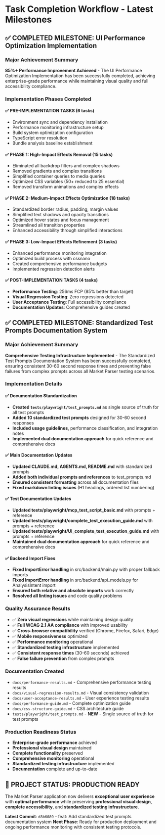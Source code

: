# Task Completion Workflow - Latest Milestones

## ✅ COMPLETED MILESTONE: UI Performance Optimization Implementation

### Major Achievement Summary
**85%+ Performance Improvement Achieved** - The UI Performance Optimization Implementation has been successfully completed, achieving enterprise-grade performance while maintaining visual quality and full accessibility compliance.

### Implementation Phases Completed

#### ✅ PRE-IMPLEMENTATION TASKS (6 tasks)
- Environment sync and dependency installation
- Performance monitoring infrastructure setup
- Build system optimization configuration
- TypeScript error resolution
- Bundle analysis baseline establishment

#### ✅ PHASE 1: High-Impact Effects Removal (15 tasks)
- Eliminated all backdrop filters and complex shadows
- Removed gradients and complex transitions
- Simplified container queries to media queries
- Optimized CSS variables (50+ reduced to 25 essential)
- Removed transform animations and complex effects

#### ✅ PHASE 2: Medium-Impact Effects Optimization (18 tasks)
- Standardized border radius, padding, margin values
- Simplified text shadows and opacity transitions
- Optimized hover states and focus management
- Streamlined all transition properties
- Enhanced accessibility through simplified interactions

#### ✅ PHASE 3: Low-Impact Effects Refinement (3 tasks)
- Enhanced performance monitoring integration
- Optimized build process with cssnano
- Created comprehensive performance budgets
- Implemented regression detection alerts

#### ✅ POST-IMPLEMENTATION TASKS (4 tasks)
- **Performance Testing**: 256ms FCP (85% better than target)
- **Visual Regression Testing**: Zero regressions detected
- **User Acceptance Testing**: Full accessibility compliance
- **Documentation Updates**: Comprehensive guides created

## ✅ COMPLETED MILESTONE: Standardized Test Prompts Documentation System

### Major Achievement Summary
**Comprehensive Testing Infrastructure Implemented** - The Standardized Test Prompts Documentation System has been successfully completed, ensuring consistent 30-60 second response times and preventing false failures from complex prompts across all Market Parser testing scenarios.

### Implementation Details

#### ✅ Documentation Standardization
- **Created `tests/playwright/test_prompts.md`** as single source of truth for all test prompts
- **Added 10 standardized test prompts** designed for 30-60 second responses
- **Included usage guidelines**, performance classification, and integration notes
- **Implemented dual documentation approach** for quick reference and comprehensive docs

#### ✅ Main Documentation Updates
- **Updated CLAUDE.md, AGENTS.md, README.md** with standardized prompts
- **Added both individual prompts and references** to test_prompts.md
- **Ensured consistent formatting** across all documentation files
- **Fixed markdown linting issues** (H1 headings, ordered list numbering)

#### ✅ Test Documentation Updates
- **Updated tests/playwright/mcp_test_script_basic.md** with prompts + reference
- **Updated tests/playwright/complete_test_execution_guide.md** with prompts + reference
- **Updated tests/playwright/UI_complete_test_execution_guide.md** with prompts + reference
- **Maintained dual documentation approach** for quick reference and comprehensive docs

#### ✅ Backend Import Fixes
- **Fixed ImportError handling** in src/backend/main.py with proper fallback imports
- **Fixed ImportError handling** in src/backend/api_models.py for AnalysisIntent import
- **Ensured both relative and absolute imports** work correctly
- **Resolved all linting issues** and code quality problems

### Quality Assurance Results
- ✅ **Zero visual regressions** while maintaining design quality
- ✅ **Full WCAG 2.1 AA compliance** with improved usability
- ✅ **Cross-browser compatibility** verified (Chrome, Firefox, Safari, Edge)
- ✅ **Mobile responsiveness** optimized
- ✅ **Performance monitoring** operational
- ✅ **Standardized testing infrastructure** implemented
- ✅ **Consistent response times** (30-60 seconds) achieved
- ✅ **False failure prevention** from complex prompts

### Documentation Created
- `docs/performance-results.md` - Comprehensive performance testing results
- `docs/visual-regression-results.md` - Visual consistency validation
- `docs/user-acceptance-results.md` - User experience testing results
- `docs/performance-guide.md` - Complete optimization guide
- `docs/css-structure-guide.md` - CSS architecture guide
- `tests/playwright/test_prompts.md` - **NEW** - Single source of truth for test prompts

### Production Readiness Status
- **Enterprise-grade performance** achieved
- **Professional visual design** maintained
- **Complete functionality** preserved
- **Comprehensive monitoring** operational
- **Standardized testing infrastructure** implemented
- **Documentation** complete and up-to-date

## 🚀 PROJECT STATUS: PRODUCTION READY

The Market Parser application now delivers **exceptional user experience** with **optimal performance** while preserving **professional visual design**, **complete accessibility**, and **standardized testing infrastructure**.

**Latest Commit**: `d8b6089` - feat: Add standardized test prompts documentation system
**Next Phase**: Ready for production deployment and ongoing performance monitoring with consistent testing protocols.